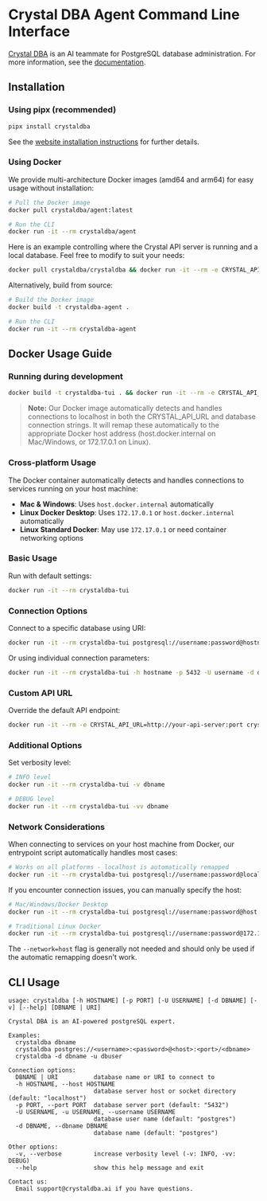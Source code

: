 # Crystal DBA Agent Command Line Interface

[Crystal DBA](https://www.crystaldba.ai) is an AI teammate for PostgreSQL database administration.
For more information, see the [documentation](https://www.crystaldba.ai/docs).

## Installation

### Using pipx (recommended)

```bash
pipx install crystaldba
```

See the [website installation instructions](https://www.crystaldba.ai/docs/installation) for further details.

### Using Docker

We provide multi-architecture Docker images (amd64 and arm64) for easy usage without installation:

```bash
# Pull the Docker image
docker pull crystaldba/agent:latest

# Run the CLI
docker run -it --rm crystaldba/agent
```

Here is an example controlling where the Crystal API server is running and a local database. Feel free to modify to suit your needs:

```bash
docker pull crystaldba/crystaldba && docker run -it --rm -e CRYSTAL_API_URL=http://localhost:7080 crystaldba/crystaldba "postgresql://postgres:mysecretpassword@localhost:5444/postgres"
```

Alternatively, build from source:

```bash
# Build the Docker image
docker build -t crystaldba-agent .

# Run the CLI
docker run -it --rm crystaldba-agent
```

## Docker Usage Guide

### Running during development

```bash
docker build -t crystaldba-tui . && docker run -it --rm -e CRYSTAL_API_URL=http://localhost:7080 crystaldba-tui "postgresql://postgres:mysecretpassword@localhost:5444/postgres"
```

> **Note:** Our Docker image automatically detects and handles connections to localhost in both the CRYSTAL_API_URL and database connection strings. It will remap these automatically to the appropriate Docker host address (host.docker.internal on Mac/Windows, or 172.17.0.1 on Linux).

### Cross-platform Usage

The Docker container automatically detects and handles connections to services running on your host machine:

- **Mac & Windows**: Uses `host.docker.internal` automatically
- **Linux Docker Desktop**: Uses `172.17.0.1` or `host.docker.internal` automatically
- **Linux Standard Docker**: May use `172.17.0.1` or need container networking options

### Basic Usage

Run with default settings:

```bash
docker run -it --rm crystaldba-tui
```

### Connection Options

Connect to a specific database using URI:

```bash
docker run -it --rm crystaldba-tui postgresql://username:password@hostname:port/dbname
```

Or using individual connection parameters:

```bash
docker run -it --rm crystaldba-tui -h hostname -p 5432 -U username -d dbname
```

### Custom API URL

Override the default API endpoint:

```bash
docker run -it --rm -e CRYSTAL_API_URL=http://your-api-server:port crystaldba-tui
```

### Additional Options

Set verbosity level:

```bash
# INFO level
docker run -it --rm crystaldba-tui -v dbname

# DEBUG level
docker run -it --rm crystaldba-tui -vv dbname
```

### Network Considerations

When connecting to services on your host machine from Docker, our entrypoint script automatically handles most cases:

```bash
# Works on all platforms - localhost is automatically remapped
docker run -it --rm crystaldba-tui postgresql://username:password@localhost:5432/dbname
```

If you encounter connection issues, you can manually specify the host:

```bash
# Mac/Windows/Docker Desktop
docker run -it --rm crystaldba-tui postgresql://username:password@host.docker.internal:5432/dbname

# Traditional Linux Docker
docker run -it --rm crystaldba-tui postgresql://username:password@172.17.0.1:5432/dbname
```

The `--network=host` flag is generally not needed and should only be used if the automatic remapping doesn't work.

## CLI Usage

```
usage: crystaldba [-h HOSTNAME] [-p PORT] [-U USERNAME] [-d DBNAME] [-v] [--help] [DBNAME | URI]

Crystal DBA is an AI-powered postgreSQL expert.

Examples:
  crystaldba dbname
  crystaldba postgres://<username>:<password>@<host>:<port>/<dbname>
  crystaldba -d dbname -u dbuser

Connection options:
  DBNAME | URI          database name or URI to connect to
  -h HOSTNAME, --host HOSTNAME
                        database server host or socket directory (default: "localhost")
  -p PORT, --port PORT  database server port (default: "5432")
  -U USERNAME, -u USERNAME, --username USERNAME
                        database user name (default: "postgres")
  -d DBNAME, --dbname DBNAME
                        database name (default: "postgres")

Other options:
  -v, --verbose         increase verbosity level (-v: INFO, -vv: DEBUG)
  --help                show this help message and exit

Contact us:
  Email support@crystaldba.ai if you have questions.
```
